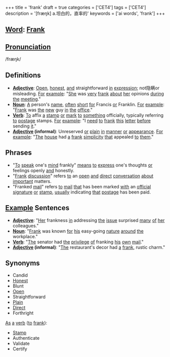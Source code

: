 +++
title = 'frank'
draft = true
categories = ['CET4']
tags = ['CET4']
description = '[fræŋk] a.坦白的，直率的'
keywords = ['ai words', 'frank']
+++

## [Word](/en/post/word/): [Frank](/en/post/frank/)

## [Pronunciation](/en/post/pronunciation/)
/fræŋk/

## Definitions
- **[Adjective](/en/post/adjective/)**: [Open](/en/post/open/), [honest](/en/post/honest/), [and](/en/post/and/) straightforward [in](/en/post/in/) [expression](/en/post/expression/); not隐瞒or misleading. [For](/en/post/for/) [example](/en/post/example/): "[She](/en/post/she/) was [very](/en/post/very/) [frank](/en/post/frank/) [about](/en/post/about/) [her](/en/post/her/) opinions [during](/en/post/during/) [the](/en/post/the/) [meeting](/en/post/meeting/)."
- **[Noun](/en/post/noun/)**: [A](/en/post/a/) person's [name](/en/post/name/), [often](/en/post/often/) [short](/en/post/short/) [for](/en/post/for/) Francis [or](/en/post/or/) Franklin. [For](/en/post/for/) [example](/en/post/example/): "[Frank](/en/post/frank/) was [the](/en/post/the/) [new](/en/post/new/) guy [in](/en/post/in/) [the](/en/post/the/) [office](/en/post/office/)."
- **[Verb](/en/post/verb/)**: [To](/en/post/to/) affix [a](/en/post/a/) [stamp](/en/post/stamp/) [or](/en/post/or/) [mark](/en/post/mark/) [to](/en/post/to/) [something](/en/post/something/) officially, typically referring [to](/en/post/to/) [postage](/en/post/postage/) stamps. [For](/en/post/for/) [example](/en/post/example/): "I [need](/en/post/need/) [to](/en/post/to/) [frank](/en/post/frank/) [this](/en/post/this/) [letter](/en/post/letter/) [before](/en/post/before/) sending [it](/en/post/it/)."
- **[Adjective](/en/post/adjective/) (informal)**: Unreserved [or](/en/post/or/) [plain](/en/post/plain/) [in](/en/post/in/) [manner](/en/post/manner/) [or](/en/post/or/) [appearance](/en/post/appearance/). [For](/en/post/for/) [example](/en/post/example/): "[The](/en/post/the/) [house](/en/post/house/) had [a](/en/post/a/) [frank](/en/post/frank/) [simplicity](/en/post/simplicity/) [that](/en/post/that/) appealed [to](/en/post/to/) [them](/en/post/them/)."

## Phrases
- "[To](/en/post/to/) [speak](/en/post/speak/) one's [mind](/en/post/mind/) frankly" [means](/en/post/means/) [to](/en/post/to/) [express](/en/post/express/) one's thoughts [or](/en/post/or/) feelings openly [and](/en/post/and/) honestly.
- "[Frank](/en/post/frank/) [discussion](/en/post/discussion/)" refers [to](/en/post/to/) an [open](/en/post/open/) [and](/en/post/and/) [direct](/en/post/direct/) [conversation](/en/post/conversation/) [about](/en/post/about/) [important](/en/post/important/) matters.
- "Franked [mail](/en/post/mail/)" refers [to](/en/post/to/) [mail](/en/post/mail/) [that](/en/post/that/) has been marked [with](/en/post/with/) an [official](/en/post/official/) [signature](/en/post/signature/) [or](/en/post/or/) [stamp](/en/post/stamp/), [usually](/en/post/usually/) indicating [that](/en/post/that/) [postage](/en/post/postage/) has been paid.

## [Example](/en/post/example/) Sentences
- **[Adjective](/en/post/adjective/)**: "[Her](/en/post/her/) frankness [in](/en/post/in/) addressing [the](/en/post/the/) [issue](/en/post/issue/) surprised [many](/en/post/many/) [of](/en/post/of/) [her](/en/post/her/) colleagues."
- **[Noun](/en/post/noun/)**: "[Frank](/en/post/frank/) was known [for](/en/post/for/) [his](/en/post/his/) easy-going [nature](/en/post/nature/) [around](/en/post/around/) [the](/en/post/the/) workplace."
- **[Verb](/en/post/verb/)**: "[The](/en/post/the/) senator had [the](/en/post/the/) [privilege](/en/post/privilege/) [of](/en/post/of/) franking [his](/en/post/his/) [own](/en/post/own/) [mail](/en/post/mail/)."
- **[Adjective](/en/post/adjective/) (informal)**: "[The](/en/post/the/) restaurant's decor had [a](/en/post/a/) [frank](/en/post/frank/), rustic charm."

## Synonyms
- Candid
- [Honest](/en/post/honest/)
- Blunt
- [Open](/en/post/open/)
- Straightforward
- [Plain](/en/post/plain/)
- [Direct](/en/post/direct/)
- Forthright

[As](/en/post/as/) [a](/en/post/a/) [verb](/en/post/verb/) ([to](/en/post/to/) [frank](/en/post/frank/)):
- [Stamp](/en/post/stamp/)
- Authenticate
- Validate
- Certify
